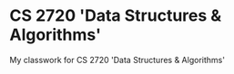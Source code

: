 # CS 2720 'Data Structures &amp; Algorithms'
My classwork for CS 2720 'Data Structures &amp; Algorithms'
